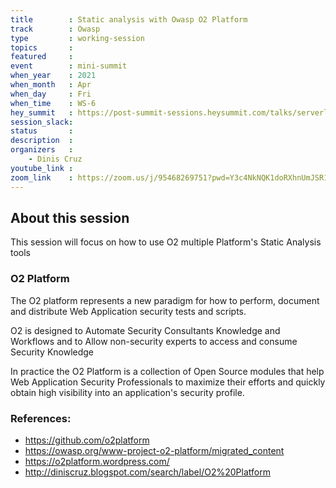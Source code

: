 ```yaml
---
title        : Static analysis with Owasp O2 Platform
track        : Owasp
type         : working-session
topics       :
featured     :
event        : mini-summit
when_year    : 2021
when_month   : Apr
when_day     : Fri
when_time    : WS-6
hey_summit   : https://post-summit-sessions.heysummit.com/talks/serverless-static-analysis-with-o2-platform
session_slack:
status       : 
description  :
organizers   :
    - Dinis Cruz
youtube_link :
zoom_link    : https://zoom.us/j/95468269751?pwd=Y3c4NkNQK1doRXhnUmJSR1BJdENSZz09
---
```


## About this session

This session will focus on how to use O2 multiple Platform's Static Analysis tools

### O2 Platform

The O2 platform represents a new paradigm for how to perform, document and distribute Web Application security tests and scripts.

O2 is designed to Automate Security Consultants Knowledge and Workflows and to Allow non-security experts to access and consume Security Knowledge

In practice the O2 Platform is a collection of Open Source modules that help Web Application Security Professionals to maximize their efforts and quickly obtain high visibility into an application's security profile.

### References:
- https://github.com/o2platform
- https://owasp.org/www-project-o2-platform/migrated_content
- https://o2platform.wordpress.com/
- http://diniscruz.blogspot.com/search/label/O2%20Platform
